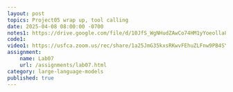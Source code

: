 ```yaml
---
layout: post
topics: Project05 wrap up, tool calling
date: 2025-04-08 08:00:00 -0700
notes1: https://drive.google.com/file/d/10JfS_WgNHudZAwCo74HM1yYoeolla8g9/view?usp=drive_link
code1: 
video1: https://usfca.zoom.us/rec/share/1a25JmG35kxsRKwvFEhuZLFnw9PB4SYdJt1_KCu5NCyCSVK_DRg6IJmdr0dLVxpF.610lsuV4vmwjVRRg
assignment:
    name: Lab07
    url: /assignments/lab07.html
category: large-language-models
published: true
---
```

